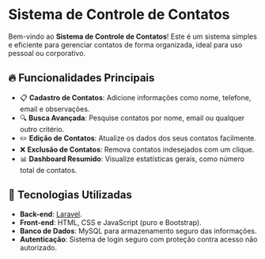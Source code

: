 # Sistema de Controle de Contatos

Bem-vindo ao **Sistema de Controle de Contatos**! Este é um sistema simples e eficiente para gerenciar contatos de forma organizada, ideal para uso pessoal ou corporativo.

## 🔥 Funcionalidades Principais

- 📋 **Cadastro de Contatos**: Adicione informações como nome, telefone, email e observações.
- 🔍 **Busca Avançada**: Pesquise contatos por nome, email ou qualquer outro critério.
- ✏️ **Edição de Contatos**: Atualize os dados dos seus contatos facilmente.
- ❌ **Exclusão de Contatos**: Remova contatos indesejados com um clique.
- 📊 **Dashboard Resumido**: Visualize estatísticas gerais, como número total de contatos.

## 🚀 Tecnologias Utilizadas

- **Back-end**: [Laravel](https://laravel.com/).
- **Front-end**: HTML, CSS e JavaScript (puro e Bootstrap).
- **Banco de Dados**: MySQL para armazenamento seguro das informações.
- **Autenticação**: Sistema de login seguro com proteção contra acesso não autorizado.
